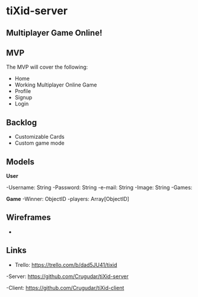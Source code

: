 # tiXid-server
## Multiplayer Game Online!

## MVP
The MVP will cover the following:

-   Home
-   Working Multiplayer Online Game
-   Profile
-   Signup
-   Login


## Backlog
- Customizable Cards
- Custom game mode

## Models
**User**

-Username: String
-Password: String
-e-mail: String
-Image: String
-Games:

**Game**
-Winner: ObjectID
-players: Array[ObjectID]

## Wireframes
- 

## Links


- Trello: https://trello.com/b/dad5JU41/tixid

-Server: https://github.com/Crugudar/tiXid-server

-Client: https://github.com/Crugudar/tiXid-client
